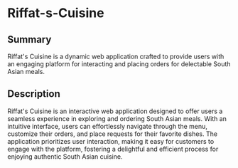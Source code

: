 # Riffat-s-Cuisine

## Summary
Riffat's Cuisine is a dynamic web application crafted to provide users with an engaging platform for interacting and placing orders for delectable South Asian meals.

## Description 
Riffat's Cuisine is an interactive web application designed to offer users a seamless experience in exploring and ordering South Asian meals. With an intuitive interface, users can effortlessly navigate through the menu, customize their orders, and place requests for their favorite dishes. The application prioritizes user interaction, making it easy for customers to engage with the platform, fostering a delightful and efficient process for enjoying authentic South Asian cuisine.
